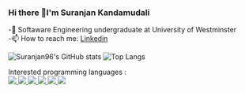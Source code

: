 ### Hi there 👋I'm Suranjan Kandamudali

-🌱 Softaware Engineering undergraduate at University of Westminster
<br>
-📫 How to reach me: [ Linkedin](https://www.linkedin.com/in/suranjan-kandamudali-b84238147/)

<!--
**Suranjan96/Suranjan96** is a ✨ _special_ ✨ repository because its `README.md` (this file) appears on your GitHub profile.
Here are some ideas to get you started:
- 🔭 I’m currently working on ...
- 🌱 I’m currently learning ...
- 👯 I’m looking to collaborate on ...
- 🤔 I’m looking for help with ...
- 💬 Ask me about ...
- 📫 How to reach me: ...
- 😄 Pronouns: ...
- ⚡ Fun fact: ...
-->

![Suranjan96's GitHub stats](https://github-readme-stats.vercel.app/api?username=Suranjan96&show_icons=true&theme=merko&count_private=true)
![Top Langs](https://github-readme-stats.vercel.app/api/top-langs/?username=Suranjan96&layout=compact) 
<br/>

Interested programming languages : 
<br/>
<a href="#">
  <img src="https://img.shields.io/badge/-Java-007396?logo=java&logoColor=white&style=flat-square">
</a>
<a href="#">
  <img src="https://img.shields.io/badge/-Python-3776AB?logo=python&logoColor=white&style=flat-square">
</a>
<a href="#">
  <img src="https://img.shields.io/badge/-JavaScript-F7DF1E?logo=javascript&logoColor=white&style=flat-square">
</a>
<a href="#">
  <img src="https://img.shields.io/badge/-HTML-E34F26?logo=html5&logoColor=white&style=flat-square">
</a>
<a href="#">
  <img src="https://img.shields.io/badge/-CSS-1572B6?logo=css3&logoColor=white&style=flat-square">
</a>
<a href="#">
  <img src="https://img.shields.io/badge/-React-61DAFB?logo=react&logoColor=white&style=flat-square">
</a>

<br/>
<br/>
